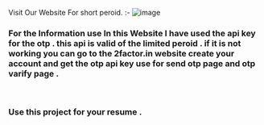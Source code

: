 Visit Our Website For short peroid. :-
![image](https://github.com/user-attachments/assets/3e622995-97b6-4eb6-beef-fa602b555491)
<br>
<h3>For the Information use In this Website I have used the api key for the otp . this api is valid of the limited peroid . if it is not working you can go to the 2factor.in website create your account and get the otp api key use for send otp page and otp varify page .  </h3>
<br>
<h3>Use this project for your resume .</h3>
